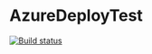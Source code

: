 AzureDeployTest
===============
[![Build status](https://ci.appveyor.com/api/projects/status/t9hr6l0u15ypnfjn)](https://ci.appveyor.com/project/HarryMcCarney/azuredeploytest)
